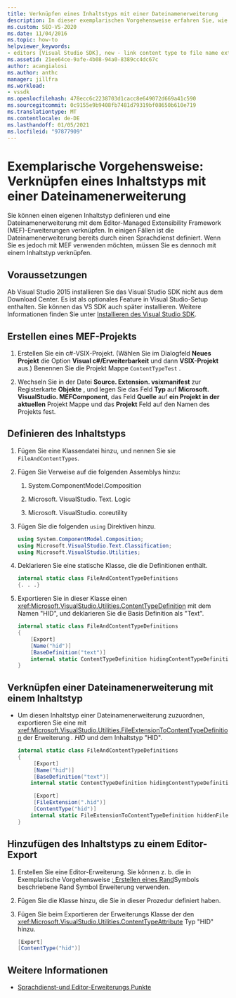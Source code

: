 ```yaml
---
title: Verknüpfen eines Inhaltstyps mit einer Dateinamenerweiterung
description: In dieser exemplarischen Vorgehensweise erfahren Sie, wie Sie Ihren eigenen Inhaltstyp mit einer Dateinamen Managed Extensibility Framework Erweiterung verknüpfen.
ms.custom: SEO-VS-2020
ms.date: 11/04/2016
ms.topic: how-to
helpviewer_keywords:
- editors [Visual Studio SDK], new - link content type to file name extension
ms.assetid: 21ee64ce-9afe-4b08-94a0-8389cc4dc67c
author: acangialosi
ms.author: anthc
manager: jillfra
ms.workload:
- vssdk
ms.openlocfilehash: 478ecc6c2238703d1cacc8e649072d669a41c590
ms.sourcegitcommit: 0c9155e9b9408fb7481d79319bf08650b610e719
ms.translationtype: MT
ms.contentlocale: de-DE
ms.lasthandoff: 01/05/2021
ms.locfileid: "97877909"
---
```

# <a name="walkthrough-link-a-content-type-to-a-file-name-extension"></a>Exemplarische Vorgehensweise: Verknüpfen eines Inhaltstyps mit einer Dateinamenerweiterung
Sie können einen eigenen Inhaltstyp definieren und eine Dateinamenerweiterung mit dem Editor-Managed Extensibility Framework (MEF)-Erweiterungen verknüpfen. In einigen Fällen ist die Dateinamenerweiterung bereits durch einen Sprachdienst definiert. Wenn Sie es jedoch mit MEF verwenden möchten, müssen Sie es dennoch mit einem Inhaltstyp verknüpfen.

## <a name="prerequisites"></a>Voraussetzungen
 Ab Visual Studio 2015 installieren Sie das Visual Studio SDK nicht aus dem Download Center. Es ist als optionales Feature in Visual Studio-Setup enthalten. Sie können das VS SDK auch später installieren. Weitere Informationen finden Sie unter [Installieren des Visual Studio SDK](../extensibility/installing-the-visual-studio-sdk.md).

## <a name="create-a-mef-project"></a>Erstellen eines MEF-Projekts

1. Erstellen Sie ein c#-VSIX-Projekt. (Wählen Sie im Dialogfeld **Neues Projekt** die Option **Visual c#/Erweiterbarkeit** und dann **VSIX-Projekt** aus.) Benennen Sie die Projekt Mappe `ContentTypeTest` .

2. Wechseln Sie in der Datei **Source. Extension. vsixmanifest** zur Registerkarte **Objekte** , und legen Sie das Feld **Typ** auf **Microsoft. VisualStudio. MEFComponent**, das Feld **Quelle** auf **ein Projekt in der aktuellen** Projekt Mappe und das **Projekt** Feld auf den Namen des Projekts fest.

## <a name="define-the-content-type"></a>Definieren des Inhaltstyps

1. Fügen Sie eine Klassendatei hinzu, und nennen Sie sie `FileAndContentTypes`.

2. Fügen Sie Verweise auf die folgenden Assemblys hinzu:

    1. System.ComponentModel.Composition

    2. Microsoft. VisualStudio. Text. Logic

    3. Microsoft. VisualStudio. coreutility

3. Fügen Sie die folgenden `using` Direktiven hinzu.

    ```csharp
    using System.ComponentModel.Composition;
    using Microsoft.VisualStudio.Text.Classification;
    using Microsoft.VisualStudio.Utilities;

    ```

4. Deklarieren Sie eine statische Klasse, die die Definitionen enthält.

    ```csharp
    internal static class FileAndContentTypeDefinitions
    {. . .}
    ```

5. Exportieren Sie in dieser Klasse einen <xref:Microsoft.VisualStudio.Utilities.ContentTypeDefinition> mit dem Namen "HID", und deklarieren Sie die Basis Definition als "Text".

    ```csharp
    internal static class FileAndContentTypeDefinitions
    {
        [Export]
        [Name("hid")]
        [BaseDefinition("text")]
        internal static ContentTypeDefinition hidingContentTypeDefinition;
    }
    ```

## <a name="link-a-file-name-extension-to-a-content-type"></a>Verknüpfen einer Dateinamenerweiterung mit einem Inhaltstyp

- Um diesen Inhaltstyp einer Dateinamenerweiterung zuzuordnen, exportieren Sie eine mit <xref:Microsoft.VisualStudio.Utilities.FileExtensionToContentTypeDefinition> der Erweiterung *. HID* und dem Inhaltstyp "HID".

    ```csharp
    internal static class FileAndContentTypeDefinitions
    {
         [Export]
         [Name("hid")]
         [BaseDefinition("text")]
        internal static ContentTypeDefinition hidingContentTypeDefinition;

         [Export]
         [FileExtension(".hid")]
         [ContentType("hid")]
        internal static FileExtensionToContentTypeDefinition hiddenFileExtensionDefinition;
    }
    ```

## <a name="add-the-content-type-to-an-editor-export"></a>Hinzufügen des Inhaltstyps zu einem Editor-Export

1. Erstellen Sie eine Editor-Erweiterung. Sie können z. b. die in Exemplarische Vorgehensweise [: Erstellen eines Rand](../extensibility/walkthrough-creating-a-margin-glyph.md)Symbols beschriebene Rand Symbol Erweiterung verwenden.

2. Fügen Sie die Klasse hinzu, die Sie in dieser Prozedur definiert haben.

3. Fügen Sie beim Exportieren der Erweiterungs Klasse der den <xref:Microsoft.VisualStudio.Utilities.ContentTypeAttribute> Typ "HID" hinzu.

    ```csharp
    [Export]
    [ContentType("hid")]
    ```

## <a name="see-also"></a>Weitere Informationen
- [Sprachdienst-und Editor-Erweiterungs Punkte](../extensibility/language-service-and-editor-extension-points.md)
